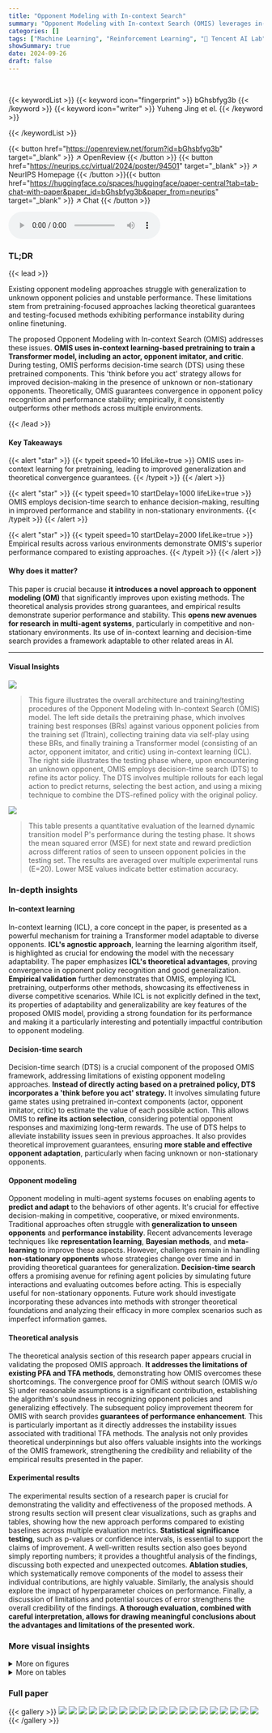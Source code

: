 ```yaml
---
title: "Opponent Modeling with In-context Search"
summary: "Opponent Modeling with In-context Search (OMIS) leverages in-context learning and decision-time search for stable and effective opponent adaptation in multi-agent environments."
categories: []
tags: ["Machine Learning", "Reinforcement Learning", "🏢 Tencent AI Lab",]
showSummary: true
date: 2024-09-26
draft: false
---
```


<br>

{{< keywordList >}}
{{< keyword icon="fingerprint" >}} bGhsbfyg3b {{< /keyword >}}
{{< keyword icon="writer" >}} Yuheng Jing et el. {{< /keyword >}}
 
{{< /keywordList >}}

{{< button href="https://openreview.net/forum?id=bGhsbfyg3b" target="_blank" >}}
↗ OpenReview
{{< /button >}}
{{< button href="https://neurips.cc/virtual/2024/poster/94501" target="_blank" >}}
↗ NeurIPS Homepage
{{< /button >}}{{< button href="https://huggingface.co/spaces/huggingface/paper-central?tab=tab-chat-with-paper&paper_id=bGhsbfyg3b&paper_from=neurips" target="_blank" >}}
↗ Chat
{{< /button >}}



<audio controls>
    <source src="https://ai-paper-reviewer.com/bGhsbfyg3b/podcast.wav" type="audio/wav">
    Your browser does not support the audio element.
</audio>


### TL;DR


{{< lead >}}

Existing opponent modeling approaches struggle with generalization to unknown opponent policies and unstable performance.  These limitations stem from pretraining-focused approaches lacking theoretical guarantees and testing-focused methods exhibiting performance instability during online finetuning. 

The proposed Opponent Modeling with In-context Search (OMIS) addresses these issues. **OMIS uses in-context learning-based pretraining to train a Transformer model, including an actor, opponent imitator, and critic**. During testing, OMIS performs decision-time search (DTS) using these pretrained components. This 'think before you act' strategy allows for improved decision-making in the presence of unknown or non-stationary opponents.  Theoretically, OMIS guarantees convergence in opponent policy recognition and performance stability; empirically, it consistently outperforms other methods across multiple environments.

{{< /lead >}}


#### Key Takeaways

{{< alert "star" >}}
{{< typeit speed=10 lifeLike=true >}} OMIS uses in-context learning for pretraining, leading to improved generalization and theoretical convergence guarantees. {{< /typeit >}}
{{< /alert >}}

{{< alert "star" >}}
{{< typeit speed=10 startDelay=1000 lifeLike=true >}} OMIS employs decision-time search to enhance decision-making, resulting in improved performance and stability in non-stationary environments. {{< /typeit >}}
{{< /alert >}}

{{< alert "star" >}}
{{< typeit speed=10 startDelay=2000 lifeLike=true >}} Empirical results across various environments demonstrate OMIS's superior performance compared to existing approaches. {{< /typeit >}}
{{< /alert >}}

#### Why does it matter?
This paper is crucial because **it introduces a novel approach to opponent modeling (OM)** that significantly improves upon existing methods.  The theoretical analysis provides strong guarantees, and empirical results demonstrate superior performance and stability. This **opens new avenues for research in multi-agent systems**, particularly in competitive and non-stationary environments. Its use of in-context learning and decision-time search provides a framework adaptable to other related areas in AI.

------
#### Visual Insights



![](https://ai-paper-reviewer.com/bGhsbfyg3b/figures_3_1.jpg)

> This figure illustrates the overall architecture and training/testing procedures of the Opponent Modeling with In-context Search (OMIS) model. The left side details the pretraining phase, which involves training best responses (BRs) against various opponent policies from the training set (Πtrain), collecting training data via self-play using these BRs, and finally training a Transformer model (consisting of an actor, opponent imitator, and critic) using in-context learning (ICL).  The right side illustrates the testing phase where, upon encountering an unknown opponent, OMIS employs decision-time search (DTS) to refine its actor policy.  The DTS involves multiple rollouts for each legal action to predict returns, selecting the best action, and using a mixing technique to combine the DTS-refined policy with the original policy.





![](https://ai-paper-reviewer.com/bGhsbfyg3b/tables_20_1.jpg)

> This table presents a quantitative evaluation of the learned dynamic transition model P's performance during the testing phase.  It shows the mean squared error (MSE) for next state and reward prediction across different ratios of seen to unseen opponent policies in the testing set.  The results are averaged over multiple experimental runs (E=20). Lower MSE values indicate better estimation accuracy.





### In-depth insights


#### In-context learning
In-context learning (ICL), a core concept in the paper, is presented as a powerful mechanism for training a Transformer model adaptable to diverse opponents.  **ICL's agnostic approach**, learning the learning algorithm itself, is highlighted as crucial for endowing the model with the necessary adaptability.  The paper emphasizes **ICL's theoretical advantages**, proving convergence in opponent policy recognition and good generalization.  **Empirical validation** further demonstrates that OMIS, employing ICL pretraining, outperforms other methods, showcasing its effectiveness in diverse competitive scenarios.  While ICL is not explicitly defined in the text, its properties of adaptability and generalizability are key features of the proposed OMIS model, providing a strong foundation for its performance and making it a particularly interesting and potentially impactful contribution to opponent modeling.

#### Decision-time search
Decision-time search (DTS) is a crucial component of the proposed OMIS framework, addressing limitations of existing opponent modeling approaches.  **Instead of directly acting based on a pretrained policy, DTS incorporates a 'think before you act' strategy.**  It involves simulating future game states using pretrained in-context components (actor, opponent imitator, critic) to estimate the value of each possible action.  This allows OMIS to **refine its action selection**, considering potential opponent responses and maximizing long-term rewards.  The use of DTS helps to alleviate instability issues seen in previous approaches. It also provides theoretical improvement guarantees, ensuring **more stable and effective opponent adaptation**, particularly when facing unknown or non-stationary opponents.

#### Opponent modeling
Opponent modeling in multi-agent systems focuses on enabling agents to **predict and adapt** to the behaviors of other agents.  It's crucial for effective decision-making in competitive, cooperative, or mixed environments.  Traditional approaches often struggle with **generalization to unseen opponents** and **performance instability**.  Recent advancements leverage techniques like **representation learning**, **Bayesian methods**, and **meta-learning** to improve these aspects.  However, challenges remain in handling **non-stationary opponents** whose strategies change over time and in providing theoretical guarantees for generalization.  **Decision-time search** offers a promising avenue for refining agent policies by simulating future interactions and evaluating outcomes before acting.  This is especially useful for non-stationary opponents.  Future work should investigate incorporating these advances into methods with stronger theoretical foundations and analyzing their efficacy in more complex scenarios such as imperfect information games.

#### Theoretical analysis
The theoretical analysis section of this research paper appears crucial in validating the proposed OMIS approach.  **It addresses the limitations of existing PFA and TFA methods**, demonstrating how OMIS overcomes these shortcomings. The convergence proof for OMIS without search (OMIS w/o S) under reasonable assumptions is a significant contribution, establishing the algorithm's soundness in recognizing opponent policies and generalizing effectively.  The subsequent policy improvement theorem for OMIS with search provides **guarantees of performance enhancement**.  This is particularly important as it directly addresses the instability issues associated with traditional TFA methods. The analysis not only provides theoretical underpinnings but also offers valuable insights into the workings of the OMIS framework, strengthening the credibility and reliability of the empirical results presented in the paper.

#### Experimental results
The experimental results section of a research paper is crucial for demonstrating the validity and effectiveness of the proposed methods.  A strong results section will present clear visualizations, such as graphs and tables, showing how the new approach performs compared to existing baselines across multiple evaluation metrics.  **Statistical significance testing**, such as p-values or confidence intervals, is essential to support the claims of improvement.  A well-written results section also goes beyond simply reporting numbers; it provides a thoughtful analysis of the findings, discussing both expected and unexpected outcomes.  **Ablation studies**, which systematically remove components of the model to assess their individual contributions, are highly valuable.  Similarly, the analysis should explore the impact of hyperparameter choices on performance. Finally, a discussion of limitations and potential sources of error strengthens the overall credibility of the findings. **A thorough evaluation, combined with careful interpretation, allows for drawing meaningful conclusions about the advantages and limitations of the presented work.**


### More visual insights

<details>
<summary>More on figures
</summary>


![](https://ai-paper-reviewer.com/bGhsbfyg3b/figures_6_1.jpg)

> This figure illustrates the overall architecture and training/testing procedures of the OMIS model. The left panel shows the pretraining phase where best responses are trained against various opponent policies and a transformer model is trained with three components (actor, opponent imitator, critic) using in-context learning.  The right panel depicts the testing phase where the pretrained model uses decision-time search (DTS) to refine its policy by simulating multiple L-step rollouts for each possible action, estimating their values, and selecting the best action using a mixing strategy to balance search and direct policy output.


![](https://ai-paper-reviewer.com/bGhsbfyg3b/figures_7_1.jpg)

> This figure shows the average return of different opponent modeling methods across three environments (Predator Prey, Level-Based Foraging, and Overcooked) under various ratios of seen to unseen opponents.  The x-axis represents the ratio of seen to unseen opponents in the test set, and the y-axis represents the average return achieved by each method.  Error bars show the standard deviation. The figure demonstrates the performance and stability of OMIS (Opponent Modeling with In-context Search) in adapting to unseen opponents compared to several baselines (PFAs, TFAs, and DTS-based methods).


![](https://ai-paper-reviewer.com/bGhsbfyg3b/figures_7_2.jpg)

> This figure shows the average return of different OM methods under various ratios of seen and unseen opponent policies. The x-axis represents the ratio of seen to unseen policies, and the y-axis represents the average return. The results show that OMIS consistently outperforms other baselines across three environments, demonstrating better adaptability to unseen opponents.


![](https://ai-paper-reviewer.com/bGhsbfyg3b/figures_8_1.jpg)

> This figure presents the average testing results of various opponent modeling approaches across three different environments (Predator Prey, Level-Based Foraging, and Overcooked) under different ratios of seen and unseen opponent policies during testing. The x-axis represents the ratio of seen to unseen opponent policies, while the y-axis represents the average return achieved by each approach. The figure demonstrates the performance and stability of OMIS across various ratios of seen and unseen opponent policies, highlighting its effectiveness in adapting to unknown opponents.  Error bars likely represent standard deviation.


![](https://ai-paper-reviewer.com/bGhsbfyg3b/figures_8_2.jpg)

> This figure illustrates the architecture and training/testing procedures of the Opponent Modeling with In-context Search (OMIS) model.  The left side details the pretraining process, which involves training best responses (BRs) against various opponent policies, collecting training data through gameplay, and using ICL to train a Transformer model with three components: an actor, opponent imitator, and critic. The right side depicts the testing procedure, where the pretrained model uses a decision-time search (DTS) process to refine its policy. This DTS involves multiple L-step rollouts, value estimation, and a mixing technique to select the best action. 


![](https://ai-paper-reviewer.com/bGhsbfyg3b/figures_9_1.jpg)

> This figure visualizes the attention weights learned by the OMIS model when playing against different opponent policies from the training set (Πtrain).  Each heatmap represents a different environment (Predator Prey, Level-Based Foraging, Overcooked). The x-axis represents the opponent policy index in Πtrain, and the y-axis represents the token position within the episode-wise in-context data (Depi,k). The color intensity indicates the attention weight, with warmer colors representing higher attention weights. This visualization helps to understand how OMIS focuses on different aspects of opponent behavior depending on the specific opponent and the environment.


![](https://ai-paper-reviewer.com/bGhsbfyg3b/figures_9_2.jpg)

> This figure illustrates the overall architecture and training/testing procedures of the OMIS model. The left side shows the pretraining process, which involves training three components (actor, opponent imitator, critic) using in-context learning. The right side details the testing process, where the pretrained model uses decision-time search (DTS) to refine the actor's policy by simulating multiple rollouts and selecting the best action.


![](https://ai-paper-reviewer.com/bGhsbfyg3b/figures_29_1.jpg)

> This figure illustrates the overall architecture and training/testing procedures of the OMIS model.  The left side details the pretraining phase, which involves training three components (actor, opponent imitator, and critic) using best response policies and in-context learning. The right side depicts the testing phase, focusing on the decision-time search (DTS) process. DTS uses the pretrained components to simulate future game states and refine the actor's policy by selecting actions based on predicted returns and a mixing strategy.


![](https://ai-paper-reviewer.com/bGhsbfyg3b/figures_30_1.jpg)

> This figure illustrates the overall framework of the OMIS model. The left side shows the pretraining process, which involves training best responses (BRs) against various opponent policies, collecting training data, and training a Transformer model using in-context learning (ICL) to learn three components: an actor (πθ), an opponent imitator (μφ), and a critic (Vω). The right side depicts the testing process, which employs decision-time search (DTS) to refine the actor's policy (πθ) by conducting multiple L-step rollouts for each legal action, simulating actions using the pretrained actor and opponent imitator, estimating values using the pretrained critic, and selecting the best action using a mixing technique that combines the search policy (πsearch) and the original actor policy.


![](https://ai-paper-reviewer.com/bGhsbfyg3b/figures_31_1.jpg)

> This figure illustrates the overall architecture and training/testing procedures of the Opponent Modeling with In-context Search (OMIS) model. The left panel details the pretraining phase, which involves training three components (actor, opponent imitator, and critic) using best response policies and in-context learning.  The right panel depicts the testing phase, where decision-time search (DTS) refines the actor's policy by simulating multiple rollouts to estimate the value of each action and ultimately select the best option. A mixing technique balances the search policy and the original actor policy for action selection.


![](https://ai-paper-reviewer.com/bGhsbfyg3b/figures_31_2.jpg)

> This figure illustrates the overall architecture and the training and testing procedures of the OMIS model. The left side shows the pretraining phase, where best responses (BRs) are trained against various opponent policies. Training data is collected by playing against opponents using BRs.  A Transformer model is then trained using in-context learning with three components: an actor, an opponent imitator, and a critic. The right side shows the testing phase.  During testing, the model uses the pretrained components for decision-time search (DTS) to refine the actor's policy. DTS involves multiple rollouts of each legal action, estimating the value and selecting the best action. A mixing technique combines the search policy and the original actor policy to make the final action decision.


![](https://ai-paper-reviewer.com/bGhsbfyg3b/figures_34_1.jpg)

> This figure illustrates the overall architecture and training/testing procedures of the OMIS model.  The left side details the pretraining phase, showing the training of best responses (BRs) against various opponent policies from the training set (Itrain). These BRs, along with the sampled opponent policies, generate training data for a Transformer model with three components: an actor (πθ), opponent imitator (μφ), and critic (Vw). These components are trained using in-context learning (ICL). The right side shows the testing phase, where the pretrained components are utilized for decision-time search (DTS) to refine the actor's policy. The DTS involves multiple L-step rollouts for each legal action and a mixing technique to balance the search policy and the original actor policy.


</details>




<details>
<summary>More on tables
</summary>


![](https://ai-paper-reviewer.com/bGhsbfyg3b/tables_32_1.jpg)
> This table presents a quantitative evaluation of the learned dynamic transition model P's performance in estimating the next state and reward during testing.  The results are broken down by environment (Predator Prey, Level-Based Foraging, Overcooked) and different ratios of seen to unseen opponent policies in the test set (10:0, 10:5, 10:10, 5:10, 0:10). The evaluation metrics used are the average mean squared error (MSE) for the next state prediction and the average MSE for the reward prediction.  The E = 20 parameter refers to the frequency of opponent policy switches during testing.

![](https://ai-paper-reviewer.com/bGhsbfyg3b/tables_33_1.jpg)
> This table presents a quantitative analysis of the learned transition dynamics model P's performance during the testing phase.  It shows the average Mean Squared Error (MSE) for next state and reward prediction across different ratios of seen and unseen opponent policies in the testing set. The results highlight how well the model generalizes to unseen opponents.

</details>




### Full paper

{{< gallery >}}
<img src="https://ai-paper-reviewer.com/bGhsbfyg3b/1.png" class="grid-w50 md:grid-w33 xl:grid-w25" />
<img src="https://ai-paper-reviewer.com/bGhsbfyg3b/2.png" class="grid-w50 md:grid-w33 xl:grid-w25" />
<img src="https://ai-paper-reviewer.com/bGhsbfyg3b/3.png" class="grid-w50 md:grid-w33 xl:grid-w25" />
<img src="https://ai-paper-reviewer.com/bGhsbfyg3b/4.png" class="grid-w50 md:grid-w33 xl:grid-w25" />
<img src="https://ai-paper-reviewer.com/bGhsbfyg3b/5.png" class="grid-w50 md:grid-w33 xl:grid-w25" />
<img src="https://ai-paper-reviewer.com/bGhsbfyg3b/6.png" class="grid-w50 md:grid-w33 xl:grid-w25" />
<img src="https://ai-paper-reviewer.com/bGhsbfyg3b/7.png" class="grid-w50 md:grid-w33 xl:grid-w25" />
<img src="https://ai-paper-reviewer.com/bGhsbfyg3b/8.png" class="grid-w50 md:grid-w33 xl:grid-w25" />
<img src="https://ai-paper-reviewer.com/bGhsbfyg3b/9.png" class="grid-w50 md:grid-w33 xl:grid-w25" />
<img src="https://ai-paper-reviewer.com/bGhsbfyg3b/10.png" class="grid-w50 md:grid-w33 xl:grid-w25" />
<img src="https://ai-paper-reviewer.com/bGhsbfyg3b/11.png" class="grid-w50 md:grid-w33 xl:grid-w25" />
<img src="https://ai-paper-reviewer.com/bGhsbfyg3b/12.png" class="grid-w50 md:grid-w33 xl:grid-w25" />
<img src="https://ai-paper-reviewer.com/bGhsbfyg3b/13.png" class="grid-w50 md:grid-w33 xl:grid-w25" />
<img src="https://ai-paper-reviewer.com/bGhsbfyg3b/14.png" class="grid-w50 md:grid-w33 xl:grid-w25" />
<img src="https://ai-paper-reviewer.com/bGhsbfyg3b/15.png" class="grid-w50 md:grid-w33 xl:grid-w25" />
<img src="https://ai-paper-reviewer.com/bGhsbfyg3b/16.png" class="grid-w50 md:grid-w33 xl:grid-w25" />
<img src="https://ai-paper-reviewer.com/bGhsbfyg3b/17.png" class="grid-w50 md:grid-w33 xl:grid-w25" />
<img src="https://ai-paper-reviewer.com/bGhsbfyg3b/18.png" class="grid-w50 md:grid-w33 xl:grid-w25" />
<img src="https://ai-paper-reviewer.com/bGhsbfyg3b/19.png" class="grid-w50 md:grid-w33 xl:grid-w25" />
<img src="https://ai-paper-reviewer.com/bGhsbfyg3b/20.png" class="grid-w50 md:grid-w33 xl:grid-w25" />
{{< /gallery >}}